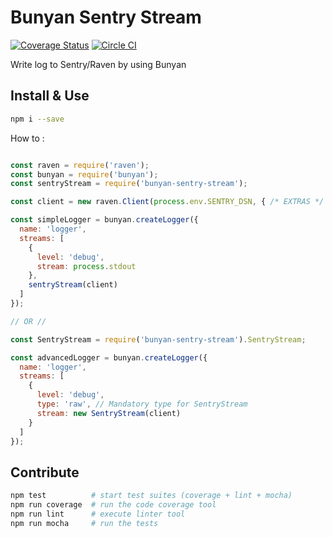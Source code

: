 # Bunyan Sentry Stream

[![Coverage Status](https://coveralls.io/repos/github/transcovo/bunyan-sentry-stream/badge.svg?branch=master)](https://coveralls.io/github/transcovo/bunyan-sentry-stream?branch=master)
[![Circle CI](https://circleci.com/gh/transcovo/bunyan-sentry-stream/tree/master.svg?style=svg&circle-token=e6e71b05673a545e6d3ee2b9a50a325a66858e95)](https://circleci.com/gh/transcovo/bunyan-sentry-stream/tree/master)

Write log to Sentry/Raven by using Bunyan

## Install & Use

```sh
npm i --save
```

How to :

```js

const raven = require('raven');
const bunyan = require('bunyan');
const sentryStream = require('bunyan-sentry-stream');

const client = new raven.Client(process.env.SENTRY_DSN, { /* EXTRAS */ });

const simpleLogger = bunyan.createLogger({
  name: 'logger',
  streams: [
    {
      level: 'debug',
      stream: process.stdout
    },
    sentryStream(client)
  ]
});

// OR //

const SentryStream = require('bunyan-sentry-stream').SentryStream;

const advancedLogger = bunyan.createLogger({
  name: 'logger',
  streams: [
    {
      level: 'debug',
      type: 'raw', // Mandatory type for SentryStream
      stream: new SentryStream(client)
    }
  ]
});

```

## Contribute

```sh
npm test          # start test suites (coverage + lint + mocha)
npm run coverage  # run the code coverage tool
npm run lint      # execute linter tool
npm run mocha     # run the tests
```
